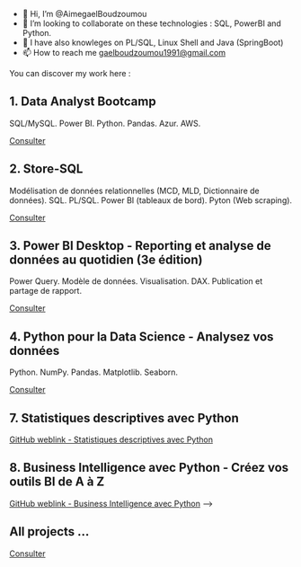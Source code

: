 - 👋 Hi, I’m @AimegaelBoudzoumou
- 💞️ I’m looking to collaborate on these technologies : SQL, PowerBI and Python.
- 👀 I have also knowleges on PL/SQL, Linux Shell and Java (SpringBoot)
- 📫 How to reach me gaelboudzoumou1991@gmail.com
<!-- 👀 I’m interested in Linux, Testing Software, Java, SQL and PL/SQL jobs -->
<!-- 🌱 I’m currently learning Shell, PL/SQL and SpringBoot -->

You can discover my work here :

## 1. Data Analyst Bootcamp

SQL/MySQL. Power BI. Python. Pandas. Azur. AWS. <!-- Adding Excel later -->

[Consulter](https://github.com/AimegaelBoudzoumou/Data-Analyst-Bootcamp)

## 2. Store-SQL
Modélisation de données relationnelles (MCD, MLD, Dictionnaire de données). SQL. PL/SQL. Power BI (tableaux de bord). Pyton (Web scraping).

[Consulter](https://github.com/AimegaelBoudzoumou/Store-SQL)

<!--
## 3. Le langage SQL pour la Data Science
[Consulter](https://github.com/AimegaelBoudzoumou/#)
-->

<!--
## 4. Power BI Desktop - Traiter, analyser les données et concevoir des tableaux de bord
[Consulter](https://github.com/AimegaelBoudzoumou/#)
-->

## 3. Power BI Desktop - Reporting et analyse de données au quotidien (3e édition)

Power Query. Modèle de données. Visualisation. DAX. Publication et partage de rapport.

[Consulter](https://github.com/AimegaelBoudzoumou/#)

<!--
## 5. Power BI - Many projects
[Power BI - Many projects](https://github.com/AimegaelBoudzoumou/Power-BI-Many-Projects)
-->

## 4. Python pour la Data Science - Analysez vos données
Python. NumPy. Pandas. Matplotlib. Seaborn.

[Consulter](https://github.com/AimegaelBoudzoumou/Python-pour-la-Data-Science/tree/main)

<!--
```python
def verifier_port(port_number):
    """vérifier port
    
    Cette fonction permet de vérifier si le port pour Jupyter Notebook est valide
    Argument : un nombre entier positif, les autres types types ne sont pas acceptés
    Retourne une chaîne de caractères
    """
    
    if (isinstance(port_number, int)):
        
        valid_ports = {8888, 8889, 8890}
        
        if port_number in valid_ports:
            
            return "Port valide"
            
        else:
            
            return "Port invalide"
    
    else:
        
        return "Port invalide"
```
-->

<!--
```python
def renommer_notebook(actual_notebook_name, desire_notebook_name):
    """Cette fonction doit retourner le nouveau nom du notebook en respectant les bonnes 
    pratiques, c'est-à-dire en remplaçant tous les espaces par des underscores et en 
    ajoutant l'extension ".ipynb" à la fin du nom.
    La méthode strip() suffit à vérifier si la chaîne est vide ou ne contient que des espaces.
    
    Arguments : prend en entrée le nom actuel d'un notebook (sous forme de chaîne) 
    et un nouveau nom désiré (également sous forme de chaîne)
    
    Retourne le nouveau nom du notebook qui est une chaîne de caractères
    
    """
    
    if not desire_notebook_name.strip():
        return "Untitled.ipynb"
    
    return desire_notebook_name.replace(' ', '_') + ".ipynb"
```
-->

<!--
```python
def generer_raccourcis(raccouris):
    """Cette fonction prend en entrée une liste de raccourcis-clavier (sous forme de chaîne) et retourne un dictionnaire où chaque raccourci est associé à une description de son action
     Argument : une liste non vide
     Retourne un dictionnaire contenant comme clé une raccourci clavier et comme valeur son explication
     """
     
     # dictionnaire de base contenant les clé (raccourcis-clavier) et valeurs (significations des raccourcis-clavier)
     dictionnaire_de_base = {
        "B": "insère une cellule après la cellule sélectionnée",
        "A": "insère une cellule avant celle-ci",
        "F": "ouvre une fenêtre qui permet de chercher-remplacer du texte dans l’ensemble de votre notebook"
    }
    
    # dictionnaire à retourer peu importe la situation :
    dictionnaire_resultat = {}
    
    # vérifier que la liste raccouris n'est pas vide:
    if raccouris:
        for element in raccouris:
            # on vérifie que l'élément est une chaîne de caractères
            if isinstance(element, str):
                if element in dictionnaire_de_base:
                    dictionnaire_resultat[element] = dictionnaire_de_base[element]

    return dictionnaire_resultat

    """
    Remarque: Pensez à gérer le cas où la liste contient des éléments qui ne sont pas des chaînes de caractères, comme vous l'avez fait, mais vous pourriez simplifier cette vérification en utilisant une compréhension de dictionnaire.
    Ressources : https://www.expertpython.fr/post/ma%C3%AEtriser-les-compr%C3%A9hensions-en-python-listes-tuples-et-dictionnaires#:~:text=La%20compr%C3%A9hension%20de%20dictionnaire%20est,des%20%C3%A9l%C3%A9ments%20d%27un%20dictionnaire. 
    """
```
-->

## 7. Statistiques descriptives avec Python
[GitHub weblink - Statistiques descriptives avec Python](https://github.com/AimegaelBoudzoumou/#)

## 8. Business Intelligence avec Python - Créez vos outils BI de A à Z
[GitHub weblink - Business Intelligence avec Python](https://github.com/AimegaelBoudzoumou/#)
-->
## All projects ...
[Consulter](https://github.com/AimegaelBoudzoumou?tab=repositories)
